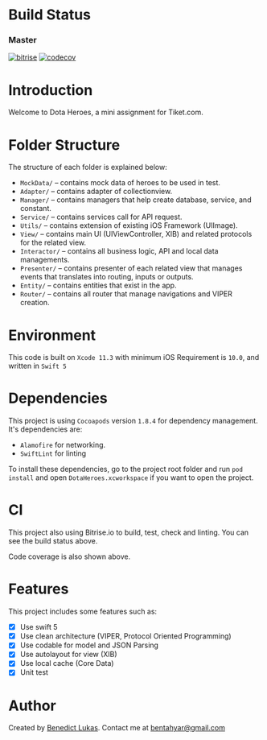 # Build Status

### Master

[![bitrise](https://app.bitrise.io/app/b535c584609c83d4/status.svg?token=eJfd-xoD-20fxCuIkRlQyQ&branch=master)](https://codecov.io/gh/bentahyar/DotaHeroes) [![codecov](https://codecov.io/gh/bentahyar/DotaHeroes/branch/master/graph/badge.svg)](https://codecov.io/gh/bentahyar/DotaHeroes)

# Introduction

Welcome to Dota Heroes, a mini assignment for Tiket.com.

# Folder Structure

The structure of each folder is explained below:

- `MockData/` – contains mock data of heroes to be used in test. 
- `Adapter/` – contains adapter of collectionview.
- `Manager/` – contains managers that help create database, service, and constant.
- `Service/` – contains services call for API request.
- `Utils/` – contains extension of existing iOS Framework (UIImage). 
- `View/` – contains main UI (UIViewController, XIB) and related protocols for the related view.
- `Interactor/` – contains all business logic, API and local data managements.
- `Presenter/` – contains presenter of each related view that manages events that translates into routing, inputs or outputs.
- `Entity/` – contains entities that exist in the app.
- `Router/` – contains all router that manage navigations and VIPER creation.

# Environment

This code is built on `Xcode 11.3` with minimum iOS Requirement is `10.0`, and written in `Swift 5`

# Dependencies

This project is using `Cocoapods` version `1.8.4` for dependency management. It's dependencies are:

- `Alamofire` for networking.
- `SwiftLint` for linting

To install these dependencies, go to the project root folder and run `pod install` and open `DotaHeroes.xcworkspace` if you want to open the project.

# CI

This project also using Bitrise.io to build, test, check and linting. You can see the build status above.

Code coverage is also shown above.

# Features

This project includes some features such as:

- [x] Use swift 5
- [x] Use clean architecture (VIPER, Protocol Oriented Programming)
- [x] Use codable for model and JSON Parsing
- [x] Use autolayout for view (XIB)
- [x] Use local cache (Core Data)
- [x] Unit test

# Author

Created by [Benedict Lukas](https://www.linkedin.com/in/benedict-lukas-84238172/). Contact me at bentahyar@gmail.com
